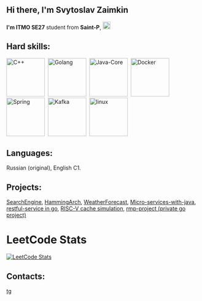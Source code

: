 ## Hi there, I'm Svytoslav Zaimkin

**I'm ITMO SE27** student from **Saint-P**, <img src="https://upload.wikimedia.org/wikipedia/commons/f/f3/Flag_of_Russia.svg" width="20" alt="Флаг России">

## Hard skills:

<img src="https://cdn.jsdelivr.net/gh/devicons/devicon@latest/icons/cplusplus/cplusplus-original.svg" width = "100" title = "C++"/>&nbsp;
<img src="https://cdn.jsdelivr.net/gh/devicons/devicon@latest/icons/go/go-original.svg" width ="100" title="Golang"/>&nbsp;
<img src="https://cdn.jsdelivr.net/gh/devicons/devicon@latest/icons/java/java-original.svg" width ="100" title="Java-Core"/>&nbsp;
<img src="https://cdn.jsdelivr.net/gh/devicons/devicon@latest/icons/docker/docker-original.svg" width ="100" title="Docker"/>&nbsp;
<img src="https://cdn.jsdelivr.net/gh/devicons/devicon@latest/icons/spring/spring-original.svg" width ="100" title="Spring"/>&nbsp;
<img src="https://cdn.jsdelivr.net/gh/devicons/devicon@latest/icons/apachekafka/apachekafka-original.svg" width ="100" title="Kafka"/>&nbsp;
<img src="https://cdn.jsdelivr.net/gh/devicons/devicon@latest/icons/linux/linux-original.svg" width ="100" title="linux"/>
          
          
          
          
          
          


## Languages: 
Russian (original), English C1.

## Projects:
[SearchEngine](https://github.com/zxcbank/11SimpleSearchEngine),
[HammingArch](https://github.com/zxcbank/OP-6),
[WeatherForecast](https://github.com/zxcbank/7Weather),
[Micro-services-with-java](https://github.com/zxcbank/microservices-in-java),
[restful-service in go](https://github.com/zxcbank/L0_WB),
[RISC-V cache simulation](https://github.com/zxcbank/CacheSimulation-RISC-V.git),
[rmp-project (private go project)](https://t.me/RepetMarketPlace)


# LeetCode Stats
[![LeetCode Stats](https://leetcard.jacoblin.cool/main300?theme=light&font=baloo)](https://leetcode.com/main300/)


## Contacts:
          
[tg](https://t.me/kkkombinator)
          

